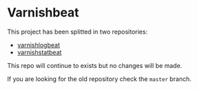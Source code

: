 # Varnishbeat

This project has been splitted in two repositories:
* [varnishlogbeat](https://github.com/phenomenes/varnishlogbeat)
* [varnishstatbeat](https://github.com/phenomenes/varnishstatbeat)

This repo will continue to exists but no changes will be made.

If you are looking for the old repository check the `master` branch.
